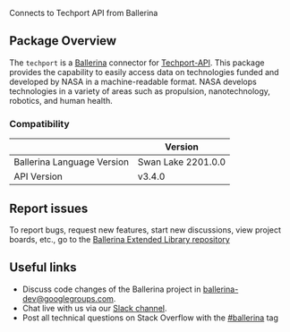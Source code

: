Connects to Techport API from Ballerina

## Package Overview
The `techport` is a [Ballerina](https://ballerina.io/) connector for [Techport-API](https://data.nasa.gov/developer/external/techport/techport-api.pdf).
This package provides the capability to easily access data on technologies funded and developed by NASA in a machine-readable format. NASA develops technologies in a variety of areas such as propulsion, nanotechnology, robotics, and human health.

### Compatibility
|                               | Version               |
|-------------------------------|-----------------------|
| Ballerina Language Version    | Swan Lake 2201.0.0      |
| API Version                   | v3.4.0                |


## Report issues
To report bugs, request new features, start new discussions, view project boards, etc., go to the [Ballerina Extended Library repository](https://github.com/ballerina-platform/ballerina-extended-library)

## Useful links
- Discuss code changes of the Ballerina project in [ballerina-dev@googlegroups.com](mailto:ballerina-dev@googlegroups.com).
- Chat live with us via our [Slack channel](https://ballerina.io/community/slack/).
- Post all technical questions on Stack Overflow with the [#ballerina](https://stackoverflow.com/questions/tagged/ballerina) tag
